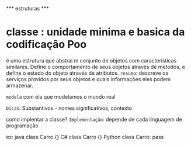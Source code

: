 *** estruturas ***

# classe : unidade minima e basica da codificação Poo
é uma estrutura que abstrai m conjunto de objetos com caracteristicas similares. Define o comportamento de seus objetos através de metodos, e define o estado do objeto através de atributos. 
`resumo`: descreve os serviços providos por seus objetos e quais informações eles podem armazenar. 

`modela` com ela que modelamos o mundo real 

`Dicas`: Substantivos - nomes significativos, contexto

como implentar a classe?
`Implementação`:
depende de cada linguagem de programação

ex: 
java class Carro {}
C# class Carro {}
Python class Carro: pass